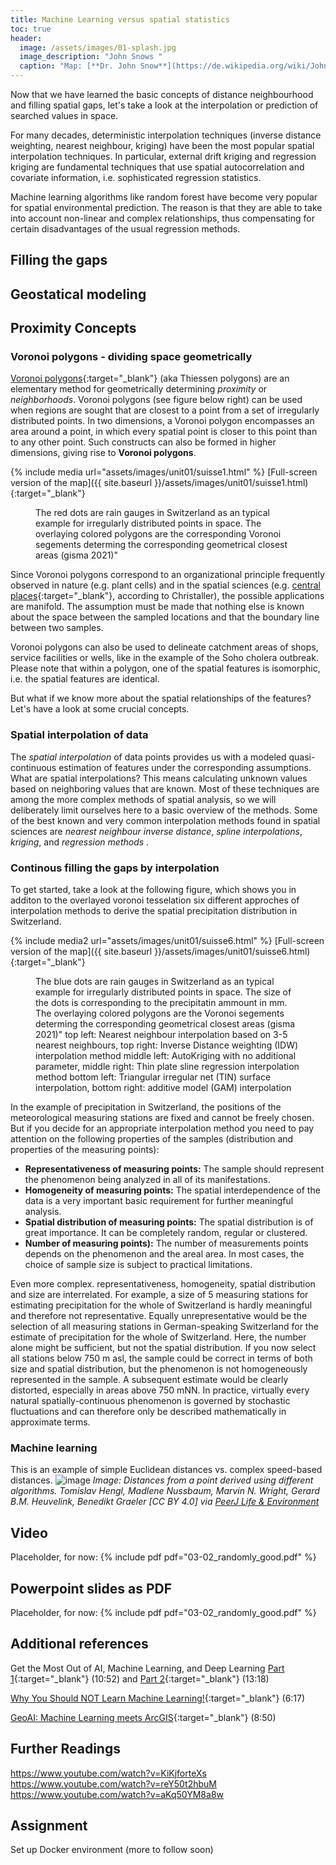 ```yaml
--- 
title: Machine Learning versus spatial statistics 
toc: true
header:
  image: /assets/images/01-splash.jpg
  image_description: "John Snows "
  caption: "Map: [**Dr. John Snow**](https://de.wikipedia.org/wiki/John_Snow_(Mediziner)) [Wellcome Library via wikimedia](https://w.wiki/QtV)"
---
```

Now that we have learned the basic concepts of distance neighbourhood and filling spatial gaps, let's take a look at the interpolation or prediction of searched values in space. 

For many decades, deterministic interpolation techniques (inverse distance weighting, nearest neighbour, kriging) have been the most popular spatial interpolation techniques. In particular, external drift kriging and regression kriging are fundamental techniques that use spatial autocorrelation and covariate information, i.e. sophisticated regression statistics.

Machine learning algorithms like random forest have become very popular for spatial environmental prediction. The reason is that they are able to take into account non-linear and complex relationships, thus compensating for certain disadvantages of the usual regression methods.



## Filling the gaps 
## Geostatical modeling 
## Proximity Concepts

### Voronoi polygons - dividing space geometrically

[Voronoi polygons](https://en.wikipedia.org/wiki/Voronoi_diagram){:target="_blank"} (aka Thiessen polygons) are an elementary method for geometrically determining *proximity* or *neighborhoods*. Voronoi polygons (see figure below right) can be used when regions are sought that are closest to a point from a set of irregularly distributed points. In two dimensions, a Voronoi polygon encompasses an area around a point, in which every spatial point is closer to this point than to any other point. Such constructs can also be formed in higher dimensions, giving rise to **Voronoi polygons**.

{% include media url="assets/images/unit01/suisse1.html" %}
[Full-screen version of the map]({{ site.baseurl }}/assets/images/unit01/suisse1.html){:target="_blank"} 
<figure>
  <figcaption>The red dots are rain gauges in Switzerland as an typical example for irregularly distributed points in space. The overlaying colored polygons are the corresponding Voronoi segements determing the corresponding geometrical closest areas (gisma 2021)" </figcaption>
</figure>


Since Voronoi polygons correspond to an organizational principle frequently observed in nature (e.g. plant cells) and in the spatial sciences (e.g. [central places](https://en.wikipedia.org/wiki/Central_place_theory){:target="_blank"}, according to Christaller), the possible applications are manifold. The assumption must be made that nothing else is known about the space between the sampled locations and that the boundary line between two samples.

Voronoi polygons can also be used to delineate catchment areas of shops, service facilities or wells, like in the example of the Soho cholera outbreak. Please note that within a polygon, one of the spatial features is isomorphic, i.e. the spatial features are identical. 

But what if we know more about the spatial relationships of the features? Let's have a look at some crucial concepts.

### Spatial interpolation of data

The *spatial interpolation* of data points provides us with a modeled quasi-continuous estimation of features under the corresponding assumptions. What are spatial interpolations? This means calculating unknown values based on neighboring values that are known. Most of these techniques are among the more complex methods of spatial analysis, so we will deliberately limit ourselves here to a basic overview of the methods. Some of the best known and very common interpolation methods found in spatial sciences are *nearest neighbour* *inverse distance*, *spline interpolations*, *kriging*, and *regression methods* . 

### Continous filling the gaps by interpolation

To get started, take a look at the following figure, which shows you in additon to the overlayed voronoi tesselation six different approches of interpolation methods to derive the spatial precipitation distribution in Switzerland. 

{% include media2 url="assets/images/unit01/suisse6.html" %}
[Full-screen version of the map]({{ site.baseurl }}/assets/images/unit01/suisse6.html){:target="_blank"} 
<figure>
  <figcaption>The blue dots are rain gauges in Switzerland as an typical example for irregularly distributed points in space. The size of the dots is corresponding to the precipitatin ammount in mm. The overlaying colored polygons are the Voronoi segements determing the corresponding geometrical closest areas (gisma 2021)" 
top left: Nearest neighbour interpolation based on 3-5 nearest neighbours, top right: Inverse Distance weighting (IDW) interpolation method
middle left: AutoKriging with no additional parameter, middle right: Thin plate sline regression interpolation method
bottom left: Triangular irregular net (TIN) surface interpolation, bottom right: additive model (GAM) interpolation 
  </figcaption>
</figure>


In the example of precipitation in Switzerland, the positions of the meteorological measuring stations are fixed and cannot be freely chosen. 
But if you decide for an appropriate interpolation method you need to pay attention on the following properties of the samples (distribution and properties of the measuring points):

* **Representativeness of measuring points:** The sample should represent the phenomenon being analyzed in all of its manifestations.
* **Homogeneity of measuring points:** The spatial interdependence of the data is a very important basic requirement for further meaningful analysis. 
* **Spatial distribution of measuring points:** The spatial distribution is of great importance. It can be completely random, regular or clustered. 
* **Number of measuring points):** The number of measurements points depends on the phenomenon and the areal area. In most cases, the choice of sample size is subject to practical limitations.

Even more complex. representativeness, homogeneity, spatial distribution and size are interrelated. For example, a size of 5 measuring stations for estimating precipitation for the whole of Switzerland is hardly meaningful and therefore not representative. Equally unrepresentative would be the selection of all measuring stations in German-speaking Switzerland for the estimate of precipitation for the whole of Switzerland. Here, the number alone might be sufficient, but not the spatial distribution. If you now select all stations below 750 m asl, the sample could be correct in terms of both size and spatial distribution, but the phenomenon is not homogeneously represented in the sample. A subsequent estimate would be clearly distorted, especially in areas above 750 mNN. In practice, virtually every natural spatially-continuous phenomenon is governed by stochastic fluctuations and can therefore only be described mathematically in approximate terms.


### Machine learning  

This is an example of simple Euclidean distances vs. complex speed-based distances.
![image](../assets/images/unit01/Hengl_Fig_2_clipped.png) *Image: Distances from a point derived using different algorithms. Tomislav Hengl, Madlene Nussbaum, Marvin N. Wright, Gerard B.M. Heuvelink, Benedikt Graeler [CC BY 4.0] via [PeerJ Life & Environment](https://doi.org/10.7717/peerj.5518/fig-2)*

## Video
Placeholder, for now:
{% include pdf pdf="03-02_randomly_good.pdf" %}

## Powerpoint slides as PDF
Placeholder, for now:
{% include pdf pdf="03-02_randomly_good.pdf" %}


## Additional references
Get the Most Out of AI, Machine Learning, and Deep Learning [Part 1](https://www.youtube.com/watch?v=KiKjforteXs){:target="_blank"} (10:52) and [Part 2](https://www.youtube.com/watch?v=Ys33AhNDwC4){:target="_blank"} (13:18)

[Why You Should NOT Learn Machine Learning!](https://youtu.be/reY50t2hbuM){:target="_blank"} (6:17)

[GeoAI: Machine Learning meets ArcGIS](https://youtu.be/aKq50YM8a8w){:target="_blank"} (8:50)

## Further Readings
https://www.youtube.com/watch?v=KiKjforteXs
https://www.youtube.com/watch?v=reY50t2hbuM
https://www.youtube.com/watch?v=aKq50YM8a8w 

## Assignment
Set up Docker environment (more to follow soon)


